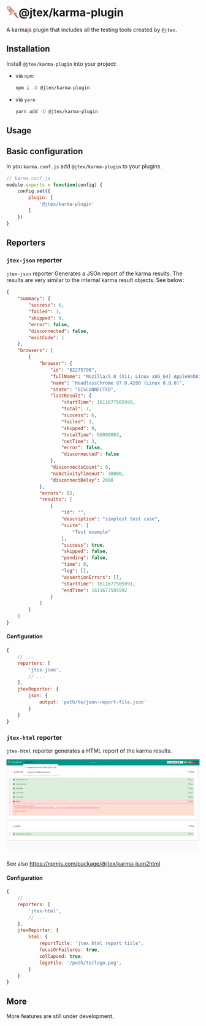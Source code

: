 # <img src="./doc-assets/logo.svg" width="32" height="32" style="position:relative;top:6px;"></img>@jtex/karma-plugin

A karmajs plugin that includes all the testing tools created by `@jtex`.

## Installation

Install `@jtex/karma-plugin` into your project:

- via `npm`:

    ```bash
    npm i -D @jtex/karma-plugin
    ```

- via `yarn`

    ```bash
    yarn add -D @jtex/karma-plugin
    ```

## Usage

## Basic configuration

In you `karma.conf.js` add `@jtex/karma-plugin` to your plugins.

```js
// karma.conf.js
module.exports = function(config) {
    config.set({
        plugin: [
            '@jtex/karma-plugin'
        ]
    })
}
```

## Reporters

### `jtex-json` reporter

`jtex-json` reporter Generates a JSOn report of the karma results.
The results are very similar to the internal karma result objects. See below:

```json
{
    "summary": {
        "success": 6,
        "failed": 1,
        "skipped": 0,
        "error": false,
        "disconnected": false,
        "exitCode": 1
    },
    "browsers": [
        {
            "browser": {
                "id": "82275798",
                "fullName": "Mozilla/5.0 (X11; Linux x86_64) AppleWebKit/537.36 (KHTML, like Gecko) HeadlessChrome/87.0.4280.88 Safari/537.36",
                "name": "HeadlessChrome 87.0.4280 (Linux 0.0.0)",
                "state": "DISCONNECTED",
                "lastResult": {
                    "startTime": 1611677505999,
                    "total": 7,
                    "success": 6,
                    "failed": 1,
                    "skipped": 0,
                    "totalTime": 60000003,
                    "netTime": 3,
                    "error": false,
                    "disconnected": false
                },
                "disconnectsCount": 0,
                "noActivityTimeout": 30000,
                "disconnectDelay": 2000
            },
            "errors": [],
            "results": [
                {
                    "id": "",
                    "description": "simplest test case",
                    "suite": [
                        "Test example"
                    ],
                    "success": true,
                    "skipped": false,
                    "pending": false,
                    "time": 0,
                    "log": [],
                    "assertionErrors": [],
                    "startTime": 1611677505991,
                    "endTime": 1611677505992
                }
            ]
        }
    ]
}

```

#### Configuration

```js
{
    // ...
    reporters: [
        'jtex-json',
        // ...
    ],
    jtexReporter: {
        json: {
            output: 'path/to/json-report-file.json'
        }
    }
}
```

### `jtex-html` reporter

`jtex-html` reporter generates a HTML report of the karma results.

![HTML Reporter](./doc-assets/jtex-html-report.png)

See also <https://npmjs.com/package/@jtex/karma-json2html>

#### Configuration

```js
{
    // ...
    reporters: [
        'jtex-html',
        // ...
    ],
    jtexReporter: {
        html: {
            reportTitle: 'jtex html report title',
            focusOnFailures: true,
            collapsed: true,
            logoFile: '/path/to/logo.png',
        }
    }
}
```

## More

More features are still under development.
